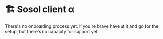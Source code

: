 # 🏗 Sosol client α

There's no onboarding process yet. If you're brave have at it and go for the setup, but there's no capacity for support yet.

